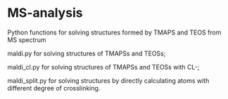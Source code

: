 # MS-analysis
Python functions for solving structures formed by TMAPS and TEOS from MS spectrum




maldi.py for solving structures of TMAPSs and TEOSs;

maldi_cl.py for solving structures of TMAPSs and TEOSs with CL-;

maldi_split.py for solving structures by directly calculating atoms with different degree of crosslinking.
